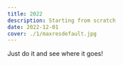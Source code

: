 ```yaml
---
title: 2022
description: Starting from scratch
date: 2022-12-01
cover: ./1/maxresdefault.jpg
---
```


Just do it and see where it goes!